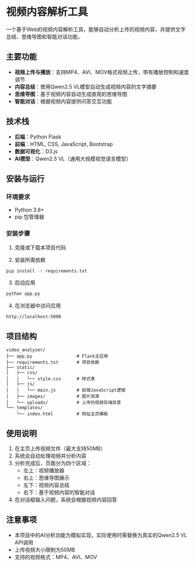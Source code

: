 # 视频内容解析工具

一个基于Web的视频内容解析工具，能够自动分析上传的视频内容，并提供文字总结、思维导图和智能对话功能。

## 主要功能

- **视频上传与播放**：支持MP4、AVI、MOV格式视频上传，带有播放控制和速度调节
- **内容总结**：使用Qwen2.5 VL模型自动生成视频内容的文字摘要
- **思维导图**：基于视频内容自动生成直观的思维导图
- **智能对话**：根据视频内容提供问答交互功能

## 技术栈

- **后端**：Python Flask
- **前端**：HTML, CSS, JavaScript, Bootstrap
- **数据可视化**：D3.js
- **AI模型**：Qwen2.5 VL（通用大规模视觉语言模型）

## 安装与运行

### 环境要求

- Python 3.8+
- pip 包管理器

### 安装步骤

1. 克隆或下载本项目代码

2. 安装所需依赖
```bash
pip install -r requirements.txt
```

3. 启动应用
```bash
python app.py
```

4. 在浏览器中访问应用
```
http://localhost:5000
```

## 项目结构

```
video_analyzer/
├── app.py                 # Flask主应用
├── requirements.txt       # 项目依赖
├── static/
│   ├── css/
│   │   └── style.css      # 样式表
│   ├── js/
│   │   └── main.js        # 前端JavaScript逻辑
│   ├── images/            # 图片资源
│   └── uploads/           # 上传的视频存储目录
└── templates/
    └── index.html         # 网站主页模板
```

## 使用说明

1. 在主页上传视频文件（最大支持50MB）
2. 系统会自动处理视频并分析内容
3. 分析完成后，页面分为四个区域：
   - 左上：视频播放器
   - 右上：思维导图展示
   - 左下：视频内容总结
   - 右下：基于视频内容的智能对话
4. 在对话框输入问题，系统会根据视频内容回答

## 注意事项

- 本项目中的AI分析功能为模拟实现，实际使用时需替换为真实的Qwen2.5 VL API调用
- 上传视频大小限制为50MB
- 支持的视频格式：MP4、AVI、MOV 